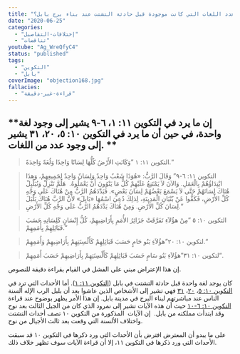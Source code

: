 ```yaml
---
title: "الإعتراض ١٦٨، كم هو عدد اللغات التي كانت موجودة قبل حادثة التشتت عند بناء برج بابل؟"
date: "2020-06-25"
categories:
  - "إختلافات-التفاصيل"
  - "تناقضات"
youtube: "Ag_WreQfyC4"
status: "published"
tags:
  - "التكوين"
  - "بابل"
coverImage: "objection168.jpg"
fallacies:
  - "قراءة-غير-دقيقة"
---
```


## **إن ما يرد في التكوين ١١: ١، ٦-٩ يشير إلى وجود لغة واحدة، في حين أن ما يرد في التكوين ١٠: ٥، ٢٠، ٣١ يشير إلى وجود عدد من اللغات. **

> التكوين ١١: ١ ”وَكَانَتِ الأَرْضُ كُلُّهَا لِسَانًا وَاحِدًا وَلُغَةً وَاحِدَةً.“

> التكوين ١١: ٦-٩” وَقَالَ الرَّبُّ: «هُوَذَا شَعْبٌ وَاحِدٌ وَلِسَانٌ وَاحِدٌ لِجَمِيعِهِمْ، وَهذَا ابْتِدَاؤُهُمْ بِالْعَمَلِ. وَالآنَ لاَ يَمْتَنِعُ عَلَيْهِمْ كُلُّ مَا يَنْوُونَ أَنْ يَعْمَلُوهُ.  هَلُمَّ نَنْزِلْ وَنُبَلْبِلْ هُنَاكَ لِسَانَهُمْ حَتَّى لاَ يَسْمَعَ بَعْضُهُمْ لِسَانَ بَعْضٍ». فَبَدَّدَهُمُ الرَّبُّ مِنْ هُنَاكَ عَلَى وَجْهِ كُلِّ الأَرْضِ، فَكَفُّوا عَنْ بُنْيَانِ الْمَدِينَةِ، لِذلِكَ دُعِيَ اسْمُهَا «بَابِلَ» لأَنَّ الرَّبَّ هُنَاكَ بَلْبَلَ لِسَانَ كُلِّ الأَرْضِ. وَمِنْ هُنَاكَ بَدَّدَهُمُ الرَّبُّ عَلَى وَجْهِ كُلِّ الأَرْضِ.“

> التكوين ١٠: ٥ ”مِنْ هؤُلاَءِ تَفَرَّقَتْ جَزَائِرُ الأُمَمِ بِأَرَاضِيهِمْ، كُلُّ إِنْسَانٍ كَلِسَانِهِ حَسَبَ قَبَائِلِهِمْ بِأُمَمِهِمْ.“

> لتكوين ١٠: ٢٠”هؤُلاَءِ بَنُو حَامٍ حَسَبَ قَبَائِلِهِمْ كَأَلْسِنَتِهِمْ بِأَرَاضِيهِمْ وَأُمَمِهِمْ.“

> لتكوين ١٠: ٣١”هؤُلاَءِ بَنُو سَامٍ حَسَبَ قَبَائِلِهِمْ كَأَلْسِنَتِهِمْ بِأَرَاضِيهِمْ حَسَبَ أُمَمِهِمْ“.

إن هذا الإعتراض مبني على الفشل في القيام بقراءة دقيقة للنصوص.

كان يوجد لغة واحدة قبل حادثة التشتت في بابل ([التكوين ١١: ١](https://biblia.com/books/ar-vandyke/ge11.1)). أما الأحداث التي ترد في [التكوين ١٠: ٥](https://biblia.com/books/ar-vandyke/ge10.5)، [٢٠](https://biblia.com/books/ar-vandyke/ge10.20)، [٣١](https://biblia.com/books/ar-vandyke/ge10.31) فهي تشير إلى الأشخاص الذين عاشوا بعد أن بلبل الرب الإله ألسنة الناس عند مباشرتهم لبناء البرج في مدينة بابل. إن هذا الأمر يظهر بوضوح عند قراءة [التكوين ١٠: ٦-١٠](https://biblia.com/books/ar-vandyke/ge10.6-10) حيث أن هذه الآيات تشير إلى نمرود الذي كان من الجيل الثالث بعد نوح وقد ابتدأت مملكته من بابل.  إن الآيات  المذكورة من التكوين ١٠ تصف أحداث التشتت واختلاف الألسنة التي وقعت بعد ثالث الأجيال من نوح.

على ما يبدو أن المعترض افترض بأن الأحداث التي ورد ذكرها في التكوين ١٠ قد سبقت الأحداث التي ورد ذكرها في التكوين ١١، إلا أن قراءة الآيات سوف تظهر خلاف ذلك.
